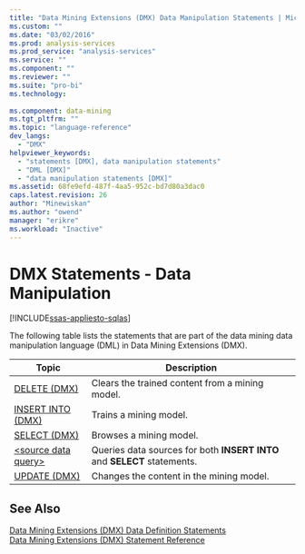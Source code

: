 ```yaml
---
title: "Data Mining Extensions (DMX) Data Manipulation Statements | Microsoft Docs"
ms.custom: ""
ms.date: "03/02/2016"
ms.prod: analysis-services
ms.prod_service: "analysis-services"
ms.service: ""
ms.component: ""
ms.reviewer: ""
ms.suite: "pro-bi"
ms.technology: 
  
ms.component: data-mining
ms.tgt_pltfrm: ""
ms.topic: "language-reference"
dev_langs: 
  - "DMX"
helpviewer_keywords: 
  - "statements [DMX], data manipulation statements"
  - "DML [DMX]"
  - "data manipulation statements [DMX]"
ms.assetid: 68fe9efd-487f-4aa5-952c-bd7d80a3dac0
caps.latest.revision: 26
author: "Minewiskan"
ms.author: "owend"
manager: "erikre"
ms.workload: "Inactive"
---
```

# DMX Statements - Data Manipulation
[!INCLUDE[ssas-appliesto-sqlas](../includes/ssas-appliesto-sqlas.md)]

  The following table lists the statements that are part of the data mining data manipulation language (DML) in Data Mining Extensions (DMX).  
  
|Topic|Description|  
|-----------|-----------------|  
|[DELETE &#40;DMX&#41;](../dmx/delete-dmx.md)|Clears the trained content from a mining model.|  
|[INSERT INTO &#40;DMX&#41;](../dmx/insert-into-dmx.md)|Trains a mining model.|  
|[SELECT &#40;DMX&#41;](../dmx/select-dmx.md)|Browses a mining model.|  
|[&#60;source data query&#62;](../dmx/source-data-query.md)|Queries data sources for both **INSERT INTO** and **SELECT** statements.|  
|[UPDATE &#40;DMX&#41;](../dmx/update-dmx.md)|Changes the content in the mining model.|  
  
## See Also  
 [Data Mining Extensions &#40;DMX&#41; Data Definition Statements](../dmx/dmx-statements-data-definition.md)   
 [Data Mining Extensions &#40;DMX&#41; Statement Reference](../dmx/data-mining-extensions-dmx-statements.md)  
  
  
